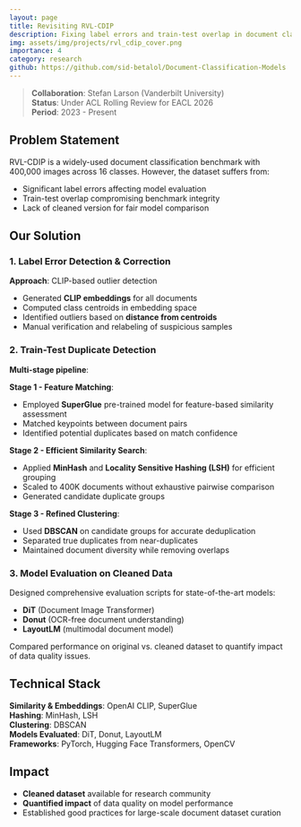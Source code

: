 ```yaml
---
layout: page
title: Revisiting RVL-CDIP
description: Fixing label errors and train-test overlap in document classification benchmark
img: assets/img/projects/rvl_cdip_cover.png
importance: 4
category: research
github: https://github.com/sid-betalol/Document-Classification-Models
---
```


> **Collaboration**: Stefan Larson (Vanderbilt University)  
> **Status**: Under ACL Rolling Review for EACL 2026  
> **Period**: 2023 - Present

## Problem Statement

RVL-CDIP is a widely-used document classification benchmark with 400,000 images across 16 classes. However, the dataset suffers from:
- Significant label errors affecting model evaluation
- Train-test overlap compromising benchmark integrity
- Lack of cleaned version for fair model comparison

## Our Solution

### 1. Label Error Detection & Correction

**Approach**: CLIP-based outlier detection
- Generated **CLIP embeddings** for all documents
- Computed class centroids in embedding space
- Identified outliers based on **distance from centroids**
- Manual verification and relabeling of suspicious samples

### 2. Train-Test Duplicate Detection

**Multi-stage pipeline**:

**Stage 1 - Feature Matching**:
- Employed **SuperGlue** pre-trained model for feature-based similarity assessment
- Matched keypoints between document pairs
- Identified potential duplicates based on match confidence

**Stage 2 - Efficient Similarity Search**:
- Applied **MinHash** and **Locality Sensitive Hashing (LSH)** for efficient grouping
- Scaled to 400K documents without exhaustive pairwise comparison
- Generated candidate duplicate groups

**Stage 3 - Refined Clustering**:
- Used **DBSCAN** on candidate groups for accurate deduplication
- Separated true duplicates from near-duplicates
- Maintained document diversity while removing overlaps

### 3. Model Evaluation on Cleaned Data

Designed comprehensive evaluation scripts for state-of-the-art models:
- **DiT** (Document Image Transformer)
- **Donut** (OCR-free document understanding)
- **LayoutLM** (multimodal document model)

Compared performance on original vs. cleaned dataset to quantify impact of data quality issues.

## Technical Stack

**Similarity & Embeddings**: OpenAI CLIP, SuperGlue  
**Hashing**: MinHash, LSH  
**Clustering**: DBSCAN  
**Models Evaluated**: DiT, Donut, LayoutLM  
**Frameworks**: PyTorch, Hugging Face Transformers, OpenCV

## Impact

- **Cleaned dataset** available for research community
- **Quantified impact** of data quality on model performance
- Established good practices for large-scale document dataset curation

<!-- ## Related Publications

{% cite larson2026rvl-cdip %} -->